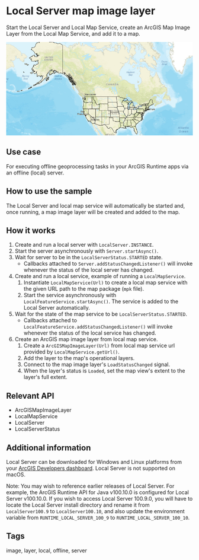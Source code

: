 # Local Server map image layer

Start the Local Server and Local Map Service, create an ArcGIS Map Image Layer from the Local Map Service, and add it to a map.

![Image of local server map image layer](LocalServerMapImageLayer.png)

## Use case

For executing offline geoprocessing tasks in your ArcGIS Runtime apps via an offline (local) server.

## How to use the sample

The Local Server and local map service will automatically be started and, once running, a map image layer will be created and added to the map.

## How it works

1. Create and run a local server with `LocalServer.INSTANCE`.
2. Start the server asynchronously with `Server.startAsync()`.
3. Wait for server to be in the  `LocalServerStatus.STARTED` state.
   * Callbacks attached to `Server.addStatusChangedListener()` will invoke whenever the status of the local server has changed.
4. Create and run a local service, example of running a `LocalMapService`.
    1. Instantiate `LocalMapService(Url)` to create a local map service with the given URL path to the map package (`mpk` file).
    2. Start the service asynchronously with `LocalFeatureService.startAsync()`. The service is added to the Local Server automatically.
5. Wait for the state of the map service to be `LocalServerStatus.STARTED`.
   * Callbacks attached to `LocalFeatureService.addStatusChangedListener()` will invoke whenever the status of the local service has changed.
6. Create an ArcGIS map image layer from local map service.
   1. Create a `ArcGISMapImageLayer(Url)` from local map service url provided by `LocalMapService.getUrl()`.
   2. Add the layer to the map's operational layers.
   3. Connect to the map image layer's `LoadStatusChanged` signal.
   4. When the layer's status is `Loaded`, set the map view's extent to the layer's full extent.

## Relevant API

* ArcGISMapImageLayer
* LocalMapService
* LocalServer
* LocalServerStatus

## Additional information

Local Server can be downloaded for Windows and Linux platforms from your [ArcGIS Developers dashboard](https://developers.arcgis.com/java/local-server/install-local-server/). Local Server is not supported on macOS.

Note: You may wish to reference earlier releases of Local Server. For example, the ArcGIS Runtime API for Java v100.10.0 is configured for Local Server v100.10.0. If you wish to access Local Server 100.9.0, you will have to locate the Local Server install directory and rename it from `LocalServer100.9` to `LocalServer100.10`, and also update the environment variable from `RUNTIME_LOCAL_SERVER_100_9` to `RUNTIME_LOCAL_SERVER_100_10`.

## Tags

image, layer, local, offline, server
